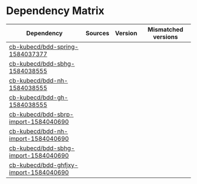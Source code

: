 # Dependency Matrix

Dependency | Sources | Version | Mismatched versions
---------- | ------- | ------- | -------------------
[cb-kubecd/bdd-spring-1584037377](https://github.com/cb-kubecd/bdd-spring-1584037377.git) |  | []() | 
[cb-kubecd/bdd-sbhg-1584038555](https://github.com/cb-kubecd/bdd-sbhg-1584038555.git) |  | []() | 
[cb-kubecd/bdd-nh-1584038555](https://github.com/cb-kubecd/bdd-nh-1584038555.git) |  | []() | 
[cb-kubecd/bdd-gh-1584038555](https://github.com/cb-kubecd/bdd-gh-1584038555.git) |  | []() | 
[cb-kubecd/bdd-sbrp-import-1584040690](https://github.com/cb-kubecd/bdd-sbrp-import-1584040690.git) |  | []() | 
[cb-kubecd/bdd-nh-import-1584040690](https://github.com/cb-kubecd/bdd-nh-import-1584040690.git) |  | []() | 
[cb-kubecd/bdd-sbhg-import-1584040690](https://github.com/cb-kubecd/bdd-sbhg-import-1584040690.git) |  | []() | 
[cb-kubecd/bdd-ghfjxy-import-1584040690](https://github.com/cb-kubecd/bdd-ghfjxy-import-1584040690.git) |  | []() | 
